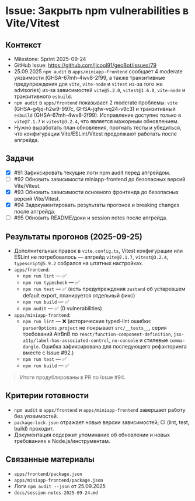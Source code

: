 # Issue: Закрыть npm vulnerabilities в Vite/Vitest

## Контекст
- Milestone: Sprint 2025-09-24
- GitHub Issue: https://github.com/jicool91/geoBot/issues/79
- 25.09.2025 `npm audit` в `apps/miniapp-frontend` сообщает 4 moderate уязвимости (GHSA-67mh-4wv8-2f99, а также транзитивные предупреждения для `vite`, `vite-node` и `vitest` из-за того же advisories) из-за зависимостей `vite@5.2.0`, `vitest@1.6.0`, `vite-node` и транзитивного `esbuild`.
- `npm audit` в `apps/frontend` показывает 2 moderate проблемы: `vite` (GHSA-g4jq-h2w9-997c, GHSA-jqfw-vq24-v9c3) и транзитивный `esbuild` (GHSA-67mh-4wv8-2f99). Исправление доступно только в `vite@7.1.7` и `vitest@3.2.4`, что является мажорным обновлением.
- Нужно выработать план обновления, прогнать тесты и убедиться, что конфигурации Vite/ESLint/Vitest продолжают работать после апгрейда.

## Задачи
- [x] #91 Зафиксировать текущие логи npm audit перед апгрейдом.
- [ ] #92 Обновить зависимости miniapp-frontend до безопасных версий Vite/Vitest.
- [x] #93 Обновить зависимости основного фронтенда до безопасных версий Vite/Vitest.
- [x] #94 Задокументировать результаты прогонов и breaking changes после апгрейда.
- [ ] #95 Обновить README/доки и session notes после апгрейда.

## Результаты прогонов (2025-09-25)
- Дополнительных правок в `vite.config.ts`, Vitest конфигурации или ESLint не потребовалось — апгрейд `vite@7.1.7`, `vitest@3.2.4`, `typescript@5.9.2` собрался на штатных настройках.
- `apps/frontend`:
  - `npm run lint` — ✅
  - `npm run typecheck` — ✅
  - `npm run test` — ✅ (есть предупреждения `zustand` об устаревшем default export, планируется отдельный фикс)
  - `npm run build` — ✅
  - `npm audit` — ✅ (0 vulnerabilities)
- `apps/miniapp-frontend`:
  - `npm run lint` — ❌ (исторические typed-lint ошибки: `parserOptions.project` не покрывает `src/__tests__`, серия требований AirBnB по `react/function-component-definition`, `jsx-a11y/label-has-associated-control`, `no-console` и стилевые `comma-dangle`. Ошибка зафиксирована для последующего рефакторинга вместе с Issue #92.)
  - `npm run test` — ✅
  - `npm run build` — ✅

> Итоги продублированы в PR по Issue #94.

## Критерии готовности
- `npm audit` в `apps/frontend` и `apps/miniapp-frontend` завершает работу без уязвимостей.
- `package-lock.json` отражает новые версии зависимостей; CI (lint, test, build) проходит.
- Документация содержит упоминание об обновлении и новых требованиях к Node.js/инструментам.

## Связанные материалы
- `apps/frontend/package.json`
- `apps/miniapp-frontend/package.json`
- Логи `npm audit --json` от 25.09.2025
- `docs/session-notes-2025-09-24.md`
